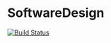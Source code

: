 # SoftwareDesign

[![Build Status](https://travis-ci.org/vladimirrim/SoftwareDesign.svg?branch=hw_1)](https://travis-ci.org/vladimirrim/SoftwareDesign)
